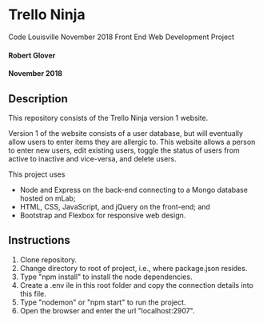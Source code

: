 # Trello Ninja
Code Louisville November 2018 Front End Web Development Project

#### Robert Glover
####  November 2018

## Description

This repository consists of the Trello Ninja version 1 website.

Version 1 of the website consists of a user database, but will eventually allow users to enter items they are allergic to.  This website allows a person to enter new users, edit existing users, toggle the status of users from active to inactive and vice-versa, and delete users.    

This project uses
* Node and Express on the back-end connecting to a Mongo database hosted on mLab;
* HTML, CSS, JavaScript, and jQuery on the front-end; and
* Bootstrap and Flexbox for responsive web design.

## Instructions

1. Clone repository.
2. Change directory to root of project, i.e., where package.json resides.
3. Type "npm install" to install the node dependencies.
4. Create a .env ile in this root folder and copy the connection details into this file.
5. Type "nodemon" or "npm start" to run the project.
6. Open the browser and enter the url "localhost:2907".

